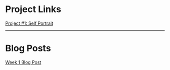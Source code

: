 
# Project Links

[Project #1: Self Portrait](selfieish.html)

--- 

# Blog Posts

[Week 1 Blog Post](Week1Blog.md)
